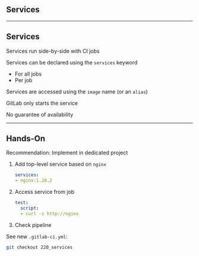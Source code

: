 <!-- .slide: id="gitlab_services" class="vertical-center" -->

<i class="fa-duotone fa-gears fa-8x fa-duotone-colors" style="float: right; color: grey;"></i>

## Services

---

## Services

Services [](https://docs.gitlab.com/ee/ci/services/index.html) run side-by-side with CI jobs

Services can be declared using the `services` keyword [](https://docs.gitlab.com/ee/ci/yaml/#services)

- For all jobs
- Per job

Services are accessed using the `image` name (or an `alias`)

GitLab only starts the service

No guarantee of availability

---

## Hands-On [<i class="fa fa-comment-code"></i>](https://github.com/nicholasdille/container-slides/tree/220_services "220_services")

Recommendation: Implement in dedicated project

1. Add top-level service based on `nginx`

    ```yaml
    services:
    - nginx:1.20.2
    ```

1. Access service from job

    ```yaml
    test:
      script:
      - curl -s http://nginx
    ```

1. Check pipeline

See new `.gitlab-ci.yml`:

```bash
git checkout 220_services
```
